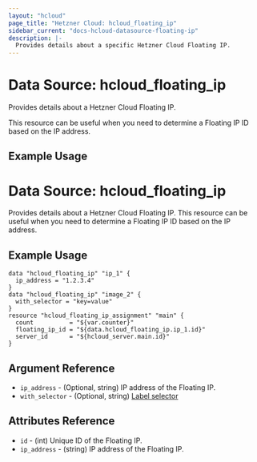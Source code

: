 ```yaml
---
layout: "hcloud"
page_title: "Hetzner Cloud: hcloud_floating_ip"
sidebar_current: "docs-hcloud-datasource-floating-ip"
description: |-
  Provides details about a specific Hetzner Cloud Floating IP.
---
```


# Data Source: hcloud_floating_ip

Provides details about a Hetzner Cloud Floating IP.

This resource can be useful when you need to determine a Floating IP ID based on the IP address.

## Example Usage

# Data Source: hcloud_floating_ip
Provides details about a Hetzner Cloud Floating IP.
This resource can be useful when you need to determine a Floating IP ID based on the IP address.

## Example Usage
```hcl
data "hcloud_floating_ip" "ip_1" {
  ip_address = "1.2.3.4"
}
data "hcloud_floating_ip" "image_2" {
  with_selector = "key=value"
}
resource "hcloud_floating_ip_assignment" "main" {
  count          = "${var.counter}"
  floating_ip_id = "${data.hcloud_floating_ip.ip_1.id}"
  server_id      = "${hcloud_server.main.id}"
}
```
## Argument Reference
- `ip_address` - (Optional, string) IP address of the Floating IP.
- `with_selector` - (Optional, string) [Label selector](https://docs.hetzner.cloud/#overview-label-selector)

## Attributes Reference
- `id` - (int) Unique ID of the Floating IP.
- `ip_address` - (string) IP address of the Floating IP.
